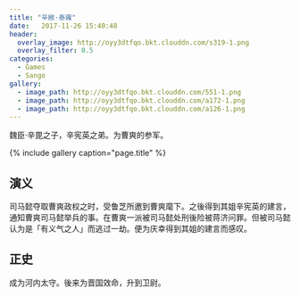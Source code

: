 ```yaml
---
title: "辛敞·泰雍"
date:   2017-11-26 15:40:48
header:
  overlay_image: http://oyy3dtfqo.bkt.clouddn.com/s319-1.png
  overlay_filter: 0.5
categories:
  - Games
  - Sango
gallery:
  - image_path: http://oyy3dtfqo.bkt.clouddn.com/551-1.png
  - image_path: http://oyy3dtfqo.bkt.clouddn.com/a172-1.png
  - image_path: http://oyy3dtfqo.bkt.clouddn.com/a126-1.png
---
```


魏臣·辛毘之子，辛宪英之弟。为曹爽的参军。

{% include gallery caption="page.title" %}

## 演义

司马懿夺取曹爽政权之时，受鲁芝所邀到曹爽麾下。之後得到其姐辛宪英的建言，通知曹爽司马懿举兵的事。在曹爽一派被司马懿处刑後险被蒋济问罪。但被司马懿认为是「有义气之人」而逃过一劫。便为庆幸得到其姐的建言而感叹。

## 正史

成为河内太守。後来为晋国效命，升到卫尉。
